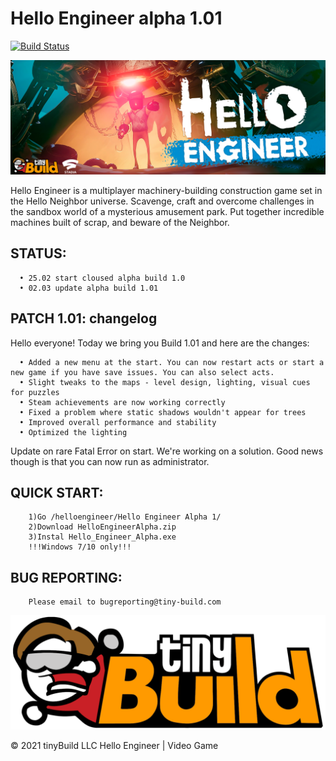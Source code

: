 Hello Engineer alpha 1.01
=============================
[![Build Status](https://github.com/yiisoft/yii/workflows/build/badge.svg)](https://github.com/yiisoft/yii/actions)

![screenshot](screenshot1.png)

Hello Engineer is a multiplayer machinery-building construction game set in the Hello Neighbor universe. Scavenge, craft and overcome challenges in the sandbox world of a mysterious amusement park. Put together incredible machines built of scrap, and beware of the Neighbor.


 STATUS:
-----------

      • 25.02 start cloused alpha build 1.0 
      • 02.03 update alpha build 1.01


PATCH 1.01: changelog
---------------------
Hello everyone! Today we bring you Build 1.01 and here are the changes:

      • Added a new menu at the start. You can now restart acts or start a new game if you have save issues. You can also select acts.
      • Slight tweaks to the maps - level design, lighting, visual cues for puzzles
      • Steam achievements are now working correctly
      • Fixed a problem where static shadows wouldn't appear for trees
      • Improved overall performance and stability
      • Optimized the lighting

Update on rare Fatal Error on start. We're working on a solution. Good news though is that you can now run as administrator.

QUICK START:
-----------

        1)Go /helloengineer/Hello Engineer Alpha 1/
        2)Download HelloEngineerAlpha.zip
        3)Instal Hello_Engineer_Alpha.exe
        !!!Windows 7/10 only!!!
        
        
BUG REPORTING:
--------------
        Please email to bugreporting@tiny-build.com   


![screenshot](screenshot2.png)

© 2021 tinyBuild LLC
Hello Engineer | Video Game
